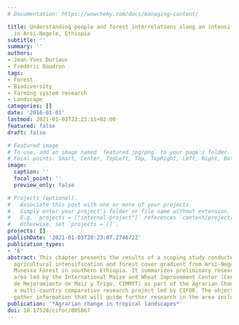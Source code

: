 ```yaml
---
# Documentation: https://wowchemy.com/docs/managing-content/

title: Understanding people and forest interrelations along an intensification gradient
  in Arsi-Negele, Ethiopia
subtitle: ''
summary: ''
authors:
- Jean-Yves Duriaux
- Frédéric Baudron
tags:
- Forest
- Biodiversity
- Farming system research
- Landscape
categories: []
date: '2016-01-01'
lastmod: 2021-01-03T22:23:11+02:00
featured: false
draft: false

# Featured image
# To use, add an image named `featured.jpg/png` to your page's folder.
# Focal points: Smart, Center, TopLeft, Top, TopRight, Left, Right, BottomLeft, Bottom, BottomRight.
image:
  caption: ''
  focal_point: ''
  preview_only: false

# Projects (optional).
#   Associate this post with one or more of your projects.
#   Simply enter your project's folder or file name without extension.
#   E.g. `projects = ["internal-project"]` references `content/project/deep-learning/index.md`.
#   Otherwise, set `projects = []`.
projects: []
publishDate: '2021-01-03T20:23:07.274672Z'
publication_types:
- '6'
abstract: This chapter presents the results of a scoping study conducted along an
  agricultural intensification and forest cover gradient from Arsi-Negele town to
  Munessa Forest in southern Ethiopia. It summarizes preliminary research in the study
  area led by the International Maize and Wheat Improvement Center (Centro Internacional
  de Mejoramiento de Maiz y Trigo, CIMMYT) as part of the Agrarian Change Project,
  a multi-country comparative research project led by CIFOR. The objective was to
  gather information that will guide further research in the area including; characterization of the intensification gradient (context), access to resources, livelihood strategies, market access and value chains, institutional support, and perceptions of change (land-cover change and historical trends).
publication: '*Agrarian change in tropical landscapes*'
doi: 10.17528/cifor/005867
---
```

